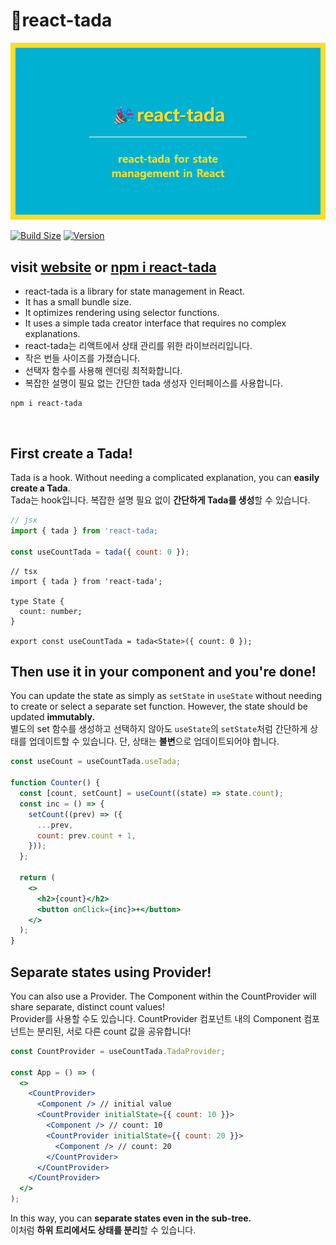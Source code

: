 # 🎉react-tada

<p>
  <img src="tada.jpg" alt="react-tada main image">
</p>

[![Build Size](https://img.shields.io/bundlephobia/minzip/react-tada?label=bundle%20size&style=flat&colorA=&colorB=)](https://bundlephobia.com/package/react-tada@0.0.1) [![Version](https://img.shields.io/npm/v/react-tada?style=flat&colorA=&colorB=)](https://www.npmjs.com/package/react-tada)
<br />

## visit [website](https://react-tada-website.vercel.app/) or [npm i react-tada](https://www.npmjs.com/package/react-tada)

- react-tada is a library for state management in React.
- It has a small bundle size.
- It optimizes rendering using selector functions.
- It uses a simple tada creator interface that requires no complex explanations.
- react-tada는 리액트에서 상태 관리를 위한 라이브러리입니다.
- 작은 번들 사이즈를 가졌습니다.
- 선택자 함수를 사용해 렌더링 최적화합니다.
- 복잡한 설명이 필요 없는 간단한 tada 생성자 인터페이스를 사용합니다.

```
npm i react-tada
```

<br />

## First create a Tada!

Tada is a hook.
Without needing a complicated explanation, you can **easily create a Tada**.
<br />
Tada는 hook입니다.
복잡한 설명 필요 없이 **간단하게 Tada를 생성**할 수 있습니다.

```jsx
// jsx
import { tada } from 'react-tada;

const useCountTada = tada({ count: 0 });
```

```tsx
// tsx
import { tada } from 'react-tada';

type State {
  count: number;
}

export const useCountTada = tada<State>({ count: 0 });
```

## Then use it in your component and you're done!

You can update the state as simply as `setState` in `useState` without needing to create or select a separate set function.
However, the state should be updated **immutably.**
<br />
별도의 set 함수를 생성하고 선택하지 않아도 `useState`의 `setState`처럼 간단하게 상태를 업데이트할 수 있습니다.
단, 상태는 **불변**으로 업데이트되어야 합니다.

```jsx
const useCount = useCountTada.useTada;

function Counter() {
  const [count, setCount] = useCount((state) => state.count);
  const inc = () => {
    setCount((prev) => ({
      ...prev,
      count: prev.count + 1,
    }));
  };

  return (
    <>
      <h2>{count}</h2>
      <button onClick={inc}>+</button>
    </>
  );
}
```

## Separate states using Provider!

You can also use a Provider.
The Component within the CountProvider will share separate, distinct count values!
<br />
Provider를 사용할 수도 있습니다.
CountProvider 컴포넌트 내의 Component 컴포넌트는 분리된, 서로 다른 count 값을 공유합니다!

```jsx
const CountProvider = useCountTada.TadaProvider;

const App = () => (
  <>
    <CountProvider>
      <Component /> // initial value
      <CountProvider initialState={{ count: 10 }}>
        <Component /> // count: 10
        <CountProvider initialState={{ count: 20 }}>
          <Component /> // count: 20
        </CountProvider>
      </CountProvider>
    </CountProvider>
  </>
);
```

In this way, you can **separate states even in the sub-tree.**
<br />
이처럼 **하위 트리에서도 상태를 분리**할 수 있습니다.
